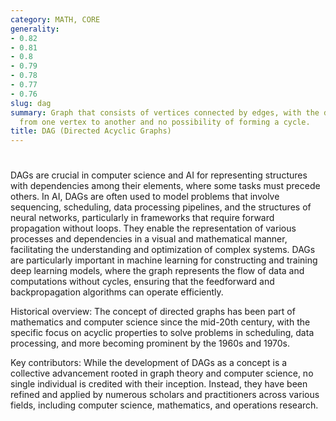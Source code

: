 ```yaml
---
category: MATH, CORE
generality:
- 0.82
- 0.81
- 0.8
- 0.79
- 0.78
- 0.77
- 0.76
slug: dag
summary: Graph that consists of vertices connected by edges, with the directionality
  from one vertex to another and no possibility of forming a cycle.
title: DAG (Directed Acyclic Graphs)
---
```


#
 DAGs are crucial in computer science and AI for representing structures with dependencies among their elements, where some tasks must precede others. In AI, DAGs are often used to model problems that involve sequencing, scheduling, data processing pipelines, and the structures of neural networks, particularly in frameworks that require forward propagation without loops. They enable the representation of various processes and dependencies in a visual and mathematical manner, facilitating the understanding and optimization of complex systems. DAGs are particularly important in machine learning for constructing and training deep learning models, where the graph represents the flow of data and computations without cycles, ensuring that the feedforward and backpropagation algorithms can operate efficiently.

Historical overview: The concept of directed graphs has been part of mathematics and computer science since the mid-20th century, with the specific focus on acyclic properties to solve problems in scheduling, data processing, and more becoming prominent by the 1960s and 1970s.

Key contributors: While the development of DAGs as a concept is a collective advancement rooted in graph theory and computer science, no single individual is credited with their inception. Instead, they have been refined and applied by numerous scholars and practitioners across various fields, including computer science, mathematics, and operations research.